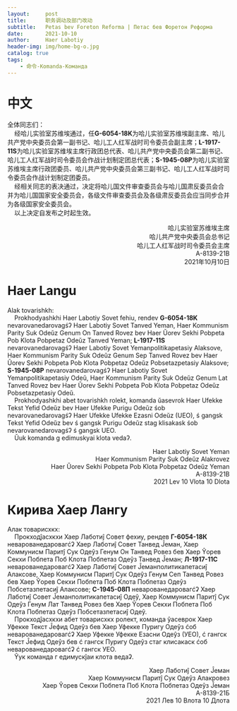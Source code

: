 ```yaml
---
layout:     post
title:      职务调动及部门改动
subtitle:   Petas bev Foreton Reforma | Петас бев Форетон Реформа
date:       2021-10-10
author:     Haer Labotiy
header-img: img/home-bg-o.jpg
catalog: true
tags:
    - 命令-Komanda-Команда
---
```


# 中文
全体同志们：  
&nbsp;&nbsp;&nbsp;&nbsp;经哈儿实验室苏维埃通过，任**G-6054-18K**为哈儿实验室苏维埃副主席、哈儿共产党中央委员会第一副书记、哈儿工人红军战时司令委员会副主席；**L-1917-11S**为哈儿实验室苏维埃主席行政团总代表、哈儿共产党中央委员会第二副书记、哈儿工人红军战时司令委员会作战计划制定团总代表；**S-1945-08P**为哈儿实验室苏维埃主席行政团委员、哈儿共产党中央委员会第三副书记、哈儿工人红军战时司令委员会作战计划制定团委员。  
&nbsp;&nbsp;&nbsp;&nbsp;经相关同志的表决通过，决定将哈儿国文件审查委员会与哈儿国肃反委员会合并为哈儿国国家安全委员会，各级文件审查委员会及各级肃反委员会应当同步合并为各级国家安全委员会。  
&nbsp;&nbsp;&nbsp;&nbsp;以上决定自发布之时起生效。
<div style="text-align: right">哈儿实验室苏维埃主席<br>哈儿共产党中央委员会总书记<br>哈儿工人红军战时司令委员会主席<br>A-8139-21B<br>2021年10月10日</div>

# Haer Langu
Alak tovarishkh:  
&nbsp;&nbsp;&nbsp;&nbsp;Prokhodyashkhi Haer Labotiy Sovet fehiu, rendev **G-6054-18K** nevarovanedarovagśʔ Haer Labotiy Sovet Tanved Yeman, Haer Kommunism Parity Suk Odeŭz Genum On Tanved Rovez bev Haer Ŭorev Sekhi Pobpeta Pob Klota Pobpetaz Odeŭz Tanved Yeman; **L-1917-11S** nevarovanedarovagśʔ Haer Labotiy Sovet Yemanpolitikapetasiy Alaksove, Haer Kommunism Parity Suk Odeŭz Genum Sep Tanved Rovez bev Haer Ŭorev Sekhi Pobpeta Pob Klota Pobpetaz Odeŭz Pobsetazpetasiy Alaksove; **S-1945-08P** nevarovanedarovagśʔ Haer Labotiy Sovet Yemanpolitikapetasiy Odeŭ, Haer Kommunism Parity Suk Odeŭz Genum Lat Tanved Rovez bev Haer Ŭorev Sekhi Pobpeta Pob Klota Pobpetaz Odeŭz Pobsetazpetasiy Odeŭ.  
&nbsp;&nbsp;&nbsp;&nbsp;Prokhodyashkhi abet tovarishkh rolekt, komanda ŭasevrok Haer Ufekke Tekst Yefid Odeŭz bev Haer Ufekke Purigu Odeŭz śob nevarovanedarovagśʔ Haer Ufekke Ufekke Ezasni Odeŭz (UEO), ś gangsk Tekst Yefid Odeŭz bev ś gangsk Purigu Odeŭz stag klisakask śob nevarovanedarovagśʔ ś gangsk UEO.  
&nbsp;&nbsp;&nbsp;&nbsp;Ŭuk komanda g edimuskyai klota vedaʔ.
<div style="text-align: right">Haer Labotiy Sovet Yeman<br>Haer Kommunism Parity Suk Odeŭz Alakrovez<br>Haer Ŭorev Sekhi Pobpeta Pob Klota Pobpetaz Odeŭz Yeman<br>A-8139-21B<br>2021 Lev 10 Vlota 10 Dlota</div>

# Кирива Хаер Лангу
Алак товарисхкх:  
&nbsp;&nbsp;&nbsp;&nbsp;Прокходĵасхкхи Хаер Лаботиĵ Совет фехиу, рендев **Г-6054-18К** неварованедаровагćʡ Хаер Лаботиĵ Совет Танвед Ĵеман, Хаер Коммунисм Паритĵ Сук Одеŷз Генум Он Танвед Ровез бев Хаер Ŷорев Секхи Побпета Поб Клота Побпетаз Одеŷз Танвед Ĵеман; **Л-1917-11С** неварованедаровагćʡ Хаер Лаботиĵ Совет Ĵеманполитикапетасиĵ Алаксове, Хаер Коммунисм Паритĵ Сук Одеŷз Генум Сеп Танвед Ровез бев Хаер Ŷорев Секхи Побпета Поб Клота Побпетаз Одеŷз Побсетазпетасиĵ Алаксове; **С-1945-08П** неварованедаровагćʡ Хаер Лаботиĵ Совет Ĵеманполитикапетасиĵ Одеŷ, Хаер Коммунисм Паритĵ Сук Одеŷз Генум Лат Танвед Ровез бев Хаер Ŷорев Секхи Побпета Поб Клота Побпетаз Одеŷз Побсетазпетасиĵ Одеŷ.  
&nbsp;&nbsp;&nbsp;&nbsp;Прокходĵасхкхи абет товарисхкх ролект, команда ŷасеврок Хаер Уфекке Текст Ĵефид Одеŷз бев Хаер Уфекке Пуригу Одеŷз ćоб неварованедаровагćʡ Хаер Уфекке Уфекке Езасни Одеŷз (УЕО), ć гангск Текст Ĵефид Одеŷз бев ć гангск Пуригу Одеŷз стаг клисакаск ćоб неварованедаровагćʡ ć гангск УЕО.  
&nbsp;&nbsp;&nbsp;&nbsp;Ŷук команда г едимускĵаи клота ведаʡ.
<div style="text-align: right">Хаер Лаботиĵ Совет Ĵеман<br>Хаер Коммунисм Паритĵ Сук Одеŷз Алакровез<br>Хаер Ŷорев Секхи Побпета Поб Клота Побпетаз Одеŷз Ĵеман<br>А-8139-21Б<br>2021 Лев 10 Влота 10 Длота</div>
